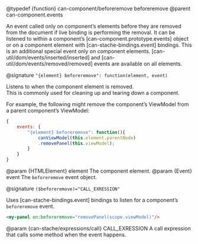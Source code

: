 @typedef {function} can-component/beforeremove beforeremove
@parent can-component.events

An event called only on component’s elements before they are removed from the
document if live binding is performing the removal. It can be listened to
within a component’s [can-component.prototype.events] object or on a component
element with [can-stache-bindings.event] bindings.  This is an additional
special event only on component elements.  [can-util/dom/events/inserted/inserted]
and [can-util/dom/events/removed/removed] events are available on all elements.

@signature `"{element} beforeremove": function(element, event)`

Listens to when the component element is removed.  
This is commonly used for cleaning up and tearing down a component.

For example, the following might remove the component’s ViewModel
from a parent component’s ViewModel:

```js
{
	events: {
		"{element} beforeremove": function(){
			canViewModel(this.element.parentNode)
			.removePanel(this.viewModel);
		}
	}
}
```

  @param {HTMLElement} element The component element.
  @param {Event} event The `beforeremove` event object.

@signature `($beforeremove)="CALL_EXRESSION"`

Uses [can-stache-bindings.event] bindings to listen for a component’s
`beforeremove` event.

```html
<my-panel on:beforeremove="removePanel(scope.viewModel)"/>
```

  @param {can-stache/expressions/call} CALL_EXRESSION A call expression that calls some method when the event happens.
